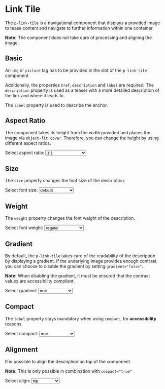 # Link Tile

The `p-link-tile` is a navigational component that displays a provided image to tease content and navigate to further
information within one container.

**Note:** The component does not take care of processing and aligning the image.

<TableOfContents></TableOfContents>

## Basic

An `img` or `picture` tag has to be provided in the slot of the `p-link-tile` component.

Additionally, the properties `href`, `description` and `label` are required. The `description` property is used as a
teaser with a more detailed description of the link and where it leads to.

The `label` property is used to describe the anchor.

<Playground :markup="basic"></Playground>

## Aspect Ratio

The component takes its height from the width provided and places the image via `object-fit cover`. Therefore, you can
change the height by using different aspect ratios.

<Playground :markup="aspectRatioMarkup">
  <label>
    <p-text>Select aspect ratio:</p-text>
    <select v-model="aspectRatio" aria-label="Select aspect ratio">
      <option disabled>Select aspect ratio</option>
      <option value="1:1">1:1</option>
      <option value="3:4">3:4</option>
      <option value="4:3">4:3</option>
      <option value="9:16">9:16</option>
      <option value="16:9">16:9</option>
      <option value="{base: '1:1', xs: '3:4', s: '4:3', m: '9:16', l: '16:9', xl: '1:1' }">responsive</option>
    </select>
  </label>
</Playground>

## Size

The `size` property changes the font size of the description.

<Playground :markup="sizeMarkup">
  <label>
    <p-text>Select font size:</p-text>
    <select v-model="size" aria-label="Select font size">
      <option disabled>Select font size</option>
      <option value="default">default</option>
      <option value="inherit">inherit</option>
      <option value="{base: 'inherit', xs: 'default', s: 'inherit', m: 'default', l: 'inherit', xl: 'default' }">responsive</option>
    </select>
  </label>
</Playground>

## Weight

The `weight` property changes the font weight of the description.

<Playground :markup="weightMarkup">
    <p-text>Select font weight:</p-text>
    <select v-model="weight" aria-label="Select font weight">
      <option disabled>Select font weight</option>
      <option value="regular">regular</option>
      <option value="semibold">semibold</option>
      <option value="{base: 'semibold', xs: 'regular', s: 'semibold', m: 'regular', l: 'semibold', xl: 'regular' }">responsive</option>
    </select>
</Playground>

## Gradient

By default, the `p-link-tile` takes care of the readability of the description by displaying a gradient. If the
underlying image provides enough contrast, you can choose to disable the gradient by setting `gradient="false"`.

**Note:** When disabling the gradient, it must be ensured that the contrast values are accessibility compliant.

<Playground :markup="gradientMarkup">
    <p-text>Select gradient:</p-text>
    <select v-model="gradient" aria-label="Select gradient">
      <option disabled>Select gradient</option>
      <option value="true">true</option>
      <option value="false">false</option>
    </select>
</Playground>

## Compact

The `label` property stays mandatory when using `compact`, for **accessibility** reasons.

<Playground :markup="compactMarkup">
  <p-text>Select compact:</p-text>
  <select v-model="compact" aria-label="Select compact">
    <option disabled>Select compact</option>
    <option value="true">true</option>
    <option value="false">false</option>
  </select>
</Playground>

## Alignment

It is possible to align the description on top of the component.

**Note:** This is only possible in combination with `compact="true"`

<Playground :markup="alignMarkup">
  <p-text>Select align:</p-text>
  <select v-model="align" aria-label="Select align">
    <option disabled>Select align</option>
    <option value="top">top</option>
    <option value="bottom">bottom</option>
  </select>
</Playground>

<script lang="ts">
import Vue from 'vue';
import Component from 'vue-class-component';

@Component
export default class Code extends Vue {

  aspectRatio = '4:3';
  size = 'default';
  weight = 'semibold';
  gradient = 'false';
  compact = 'true';
  align = 'top';

  basic = `<div class="grid">
  <p-link-tile
    href="https://www.porsche.com"
    label="Some label"
    description="Some Description"
  >
    <img src="${require('../../assets/image_grid.png')}" alt="Porsche on Beach" />
  </p-link-tile>
  <p-link-tile
    href="https://www.porsche.com"
    label="Some label"
    description="Some Description"
  >
    <picture>
      <source media="(min-width:400px)" srcset="${require('../../assets/image_grid.png')}"/>
      <img src="${require('../../assets/image_grid_violet.png')}" alt="Porsche on Beach" />
    </picture>
  </p-link-tile>
</div>`;

  get aspectRatioMarkup() {
    return`<div class="container">
  <p-link-tile href="#" label="Some Label" description="Some Description" aspect-ratio="${this.aspectRatio}">
    <img src="${require('../../assets/image_grid.png')}" alt="Beach"/>
  </p-link-tile>
</div>`
  }

  get sizeMarkup() {
    return`<div class="grid">
  <p-link-tile href="#" label="Some Label" description="Some Description" size="${this.size}">
    <img src="${require('../../assets/image_grid.png')}" alt="Beach"/>
  </p-link-tile>
  <p-link-tile href="#" label="Some Label" description="Some Description" size="${this.size}" compact="true">
    <img src="${require('../../assets/image_grid.png')}" alt="Beach"/>
  </p-link-tile>
</div>`
  }

  get weightMarkup() {
    return`<div class="grid">
  <p-link-tile href="#" label="Some Label" description="Some Description" weight="${this.weight}">
    <img src="${require('../../assets/image_grid.png')}" alt="Beach"/>
  </p-link-tile>
  <p-link-tile href="#" label="Some Label" description="Some Description" weight="${this.weight}" compact="true">
    <img src="${require('../../assets/image_grid.png')}" alt="Beach"/>
  </p-link-tile>
</div>`
  }

 get gradientMarkup() { 
  return `<div class="grid">
  <p-link-tile
    href="https://www.porsche.com"
    label="Some label"
    description="Some Description"
    gradient="${this.gradient}"
  >
    <img src="${require('../../assets/image_grid_split.png')}" alt="Porsche on Beach" />
  </p-link-tile>
   <p-link-tile
      href="https://www.porsche.com"
      label="Some label"
      description="Some Description"
      compact="true"
      gradient="${this.gradient}"
    >
    <img src="${require('../../assets/image_grid_split.png')}" alt="Porsche on Beach" />
  </p-link-tile>
</div>`};

  get compactMarkup() {
    return `<div class="container">
  <p-link-tile
    href="https://www.porsche.com"
    label="Some label"
    description="Some Description"
    compact="${this.compact}"
  >
    <img src="${require('../../assets/image_grid.png')}" alt="Porsche on Beach" />
  </p-link-tile>
</div>`};

  get alignMarkup() {
    return `<div class="container">
  <p-link-tile
    href="https://www.porsche.com"
    label="Some label"
    description="Some Description"
    compact="true"
    align="${this.align}"
  >
    <img src="${require('../../assets/image_grid.png')}" alt="Porsche on Beach" />
  </p-link-tile>
</div>`};

}
</script>

<style>

  .container {
    max-width: 400px;
    font-size: 40px;
  }
  .grid {
    display: grid;
    grid-template-columns: repeat(auto-fill, minmax(400px, 1fr));
    grid-template-rows: auto;
    column-gap: 1rem;
    row-gap: 1rem;
  }
</style>
